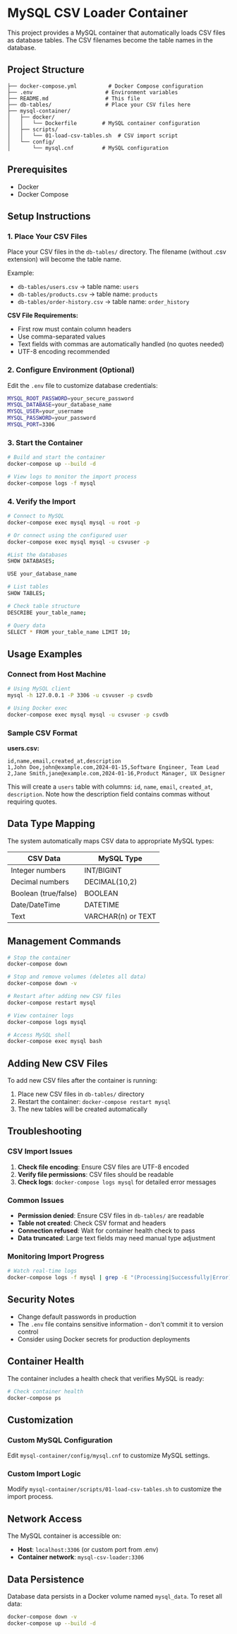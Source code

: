 # MySQL CSV Loader Container

This project provides a MySQL container that automatically loads CSV files as database tables. The CSV filenames become the table names in the database.

## Project Structure

```
├── docker-compose.yml          # Docker Compose configuration
├── .env                       # Environment variables
├── README.md                  # This file
├── db-tables/                 # Place your CSV files here
├── mysql-container/
│   ├── docker/
│   │   └── Dockerfile        # MySQL container configuration
│   ├── scripts/
│   │   └── 01-load-csv-tables.sh  # CSV import script
│   └── config/
│       └── mysql.cnf         # MySQL configuration
```

## Prerequisites

- Docker
- Docker Compose

## Setup Instructions

### 1. Place Your CSV Files

Place your CSV files in the `db-tables/` directory. The filename (without .csv extension) will become the table name.

Example:
- `db-tables/users.csv` → table name: `users`
- `db-tables/products.csv` → table name: `products`
- `db-tables/order-history.csv` → table name: `order_history`

**CSV File Requirements:**
- First row must contain column headers
- Use comma-separated values
- Text fields with commas are automatically handled (no quotes needed)
- UTF-8 encoding recommended

### 2. Configure Environment (Optional)

Edit the `.env` file to customize database credentials:

```bash
MYSQL_ROOT_PASSWORD=your_secure_password
MYSQL_DATABASE=your_database_name
MYSQL_USER=your_username
MYSQL_PASSWORD=your_password
MYSQL_PORT=3306
```

### 3. Start the Container

```bash
# Build and start the container
docker-compose up --build -d

# View logs to monitor the import process
docker-compose logs -f mysql
```

### 4. Verify the Import

```bash
# Connect to MySQL
docker-compose exec mysql mysql -u root -p

# Or connect using the configured user
docker-compose exec mysql mysql -u csvuser -p

#List the databases 
SHOW DATABASES;

USE your_database_name

# List tables
SHOW TABLES;

# Check table structure
DESCRIBE your_table_name;

# Query data
SELECT * FROM your_table_name LIMIT 10;
```

## Usage Examples

### Connect from Host Machine

```bash
# Using MySQL client
mysql -h 127.0.0.1 -P 3306 -u csvuser -p csvdb

# Using Docker exec
docker-compose exec mysql mysql -u csvuser -p csvdb
```

### Sample CSV Format

**users.csv:**
```csv
id,name,email,created_at,description
1,John Doe,john@example.com,2024-01-15,Software Engineer, Team Lead
2,Jane Smith,jane@example.com,2024-01-16,Product Manager, UX Designer
```

This will create a `users` table with columns: `id`, `name`, `email`, `created_at`, `description`. Note how the description field contains commas without requiring quotes.

## Data Type Mapping

The system automatically maps CSV data to appropriate MySQL types:

| CSV Data | MySQL Type |
|----------|------------|
| Integer numbers | INT/BIGINT |
| Decimal numbers | DECIMAL(10,2) |
| Boolean (true/false) | BOOLEAN |
| Date/DateTime | DATETIME |
| Text | VARCHAR(n) or TEXT |

## Management Commands

```bash
# Stop the container
docker-compose down

# Stop and remove volumes (deletes all data)
docker-compose down -v

# Restart after adding new CSV files
docker-compose restart mysql

# View container logs
docker-compose logs mysql

# Access MySQL shell
docker-compose exec mysql bash
```

## Adding New CSV Files

To add new CSV files after the container is running:

1. Place new CSV files in `db-tables/` directory
2. Restart the container: `docker-compose restart mysql`
3. The new tables will be created automatically

## Troubleshooting

### CSV Import Issues

1. **Check file encoding**: Ensure CSV files are UTF-8 encoded
2. **Verify file permissions**: CSV files should be readable
3. **Check logs**: `docker-compose logs mysql` for detailed error messages

### Common Issues

- **Permission denied**: Ensure CSV files in `db-tables/` are readable
- **Table not created**: Check CSV format and headers
- **Connection refused**: Wait for container health check to pass
- **Data truncated**: Large text fields may need manual type adjustment

### Monitoring Import Progress

```bash
# Watch real-time logs
docker-compose logs -f mysql | grep -E "(Processing|Successfully|Error)"
```

## Security Notes

- Change default passwords in production
- The `.env` file contains sensitive information - don't commit it to version control
- Consider using Docker secrets for production deployments

## Container Health

The container includes a health check that verifies MySQL is ready:

```bash
# Check container health
docker-compose ps
```

## Customization

### Custom MySQL Configuration

Edit `mysql-container/config/mysql.cnf` to customize MySQL settings.

### Custom Import Logic

Modify `mysql-container/scripts/01-load-csv-tables.sh` to customize the import process.

## Network Access

The MySQL container is accessible on:
- **Host**: `localhost:3306` (or custom port from .env)
- **Container network**: `mysql-csv-loader:3306`

## Data Persistence

Database data persists in a Docker volume named `mysql_data`. To reset all data:

```bash
docker-compose down -v
docker-compose up --build -d
```